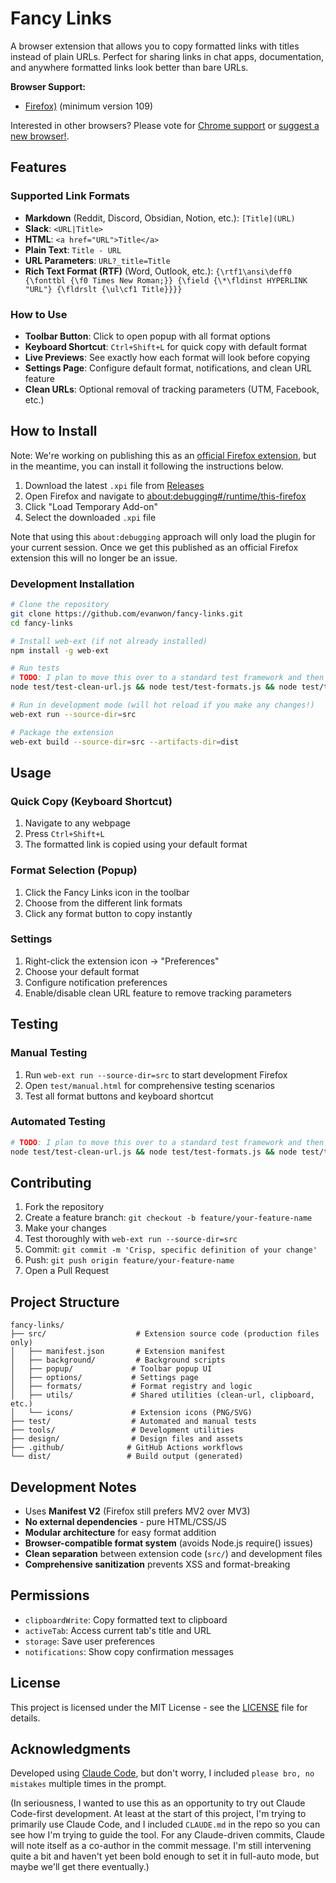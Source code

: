 # Fancy Links
A browser extension that allows you to copy formatted links with titles instead of plain URLs. Perfect for sharing links in chat apps, documentation, and anywhere formatted links look better than bare URLs.

**Browser Support:**
- [Firefox)](https://www.firefox.com/) (minimum version 109)

Interested in other browsers? Please vote for [Chrome support](https://github.com/evanwon/fancy-links/issues/15) or [suggest a new browser!](https://github.com/evanwon/fancy-links/issues/new/choose).

## Features

### Supported Link Formats
- **Markdown** (Reddit, Discord, Obsidian, Notion, etc.): `[Title](URL)`
- **Slack**: `<URL|Title>`
- **HTML**: `<a href="URL">Title</a>`
- **Plain Text**: `Title - URL`
- **URL Parameters**: `URL?_title=Title`
- **Rich Text Format (RTF)** (Word, Outlook, etc.): `{\rtf1\ansi\deff0 {\fonttbl {\f0 Times New Roman;}} {\field {\*\fldinst HYPERLINK "URL"} {\fldrslt {\ul\cf1 Title}}}}`

### How to Use
- **Toolbar Button**: Click to open popup with all format options
- **Keyboard Shortcut**: `Ctrl+Shift+L` for quick copy with default format
- **Live Previews**: See exactly how each format will look before copying
- **Settings Page**: Configure default format, notifications, and clean URL feature
- **Clean URLs**: Optional removal of tracking parameters (UTM, Facebook, etc.)

## How to Install
Note: We're working on publishing this as an [official Firefox extension](https://github.com/evanwon/fancy-links/issues/23), but in the meantime, you can install it following the instructions below.

1. Download the latest `.xpi` file from [Releases](https://github.com/evanwon/fancy-links/releases)
2. Open Firefox and navigate to [about:debugging#/runtime/this-firefox](about:debugging#/runtime/this-firefox)
3. Click "Load Temporary Add-on"
4. Select the downloaded `.xpi` file

Note that using this `about:debugging` approach will only load the plugin for your current session. Once we get this published as an official Firefox extension this will no longer be an issue.

### Development Installation
```bash
# Clone the repository
git clone https://github.com/evanwon/fancy-links.git
cd fancy-links

# Install web-ext (if not already installed)
npm install -g web-ext

# Run tests
# TODO: I plan to move this over to a standard test framework and then have a simpler command to run, see: https://github.com/evanwon/fancy-links/issues/41
node test/test-clean-url.js && node test/test-formats.js && node test/test-truncation.js && node test/test-diagnostics.js

# Run in development mode (will hot reload if you make any changes!)
web-ext run --source-dir=src

# Package the extension
web-ext build --source-dir=src --artifacts-dir=dist
```

## Usage

### Quick Copy (Keyboard Shortcut)
1. Navigate to any webpage
2. Press `Ctrl+Shift+L`
3. The formatted link is copied using your default format

### Format Selection (Popup)
1. Click the Fancy Links icon in the toolbar
2. Choose from the different link formats
3. Click any format button to copy instantly

### Settings
1. Right-click the extension icon → "Preferences"
2. Choose your default format
3. Configure notification preferences
4. Enable/disable clean URL feature to remove tracking parameters

## Testing

### Manual Testing
1. Run `web-ext run --source-dir=src` to start development Firefox
2. Open `test/manual.html` for comprehensive testing scenarios
3. Test all format buttons and keyboard shortcut

### Automated Testing
```bash
# TODO: I plan to move this over to a standard test framework and then have a simpler command to run, see: https://github.com/evanwon/fancy-links/issues/41
node test/test-clean-url.js && node test/test-formats.js && node test/test-truncation.js && node test/test-diagnostics.js
```

## Contributing
1. Fork the repository
2. Create a feature branch: `git checkout -b feature/your-feature-name`
3. Make your changes
4. Test thoroughly with `web-ext run --source-dir=src`
5. Commit: `git commit -m 'Crisp, specific definition of your change'`
6. Push: `git push origin feature/your-feature-name`
7. Open a Pull Request

## Project Structure

```
fancy-links/
├── src/                    # Extension source code (production files only)
│   ├── manifest.json       # Extension manifest
│   ├── background/         # Background scripts  
│   ├── popup/             # Toolbar popup UI
│   ├── options/           # Settings page
│   ├── formats/           # Format registry and logic
│   ├── utils/             # Shared utilities (clean-url, clipboard, etc.)
│   └── icons/             # Extension icons (PNG/SVG)
├── test/                  # Automated and manual tests
├── tools/                 # Development utilities
├── design/                # Design files and assets
├── .github/              # GitHub Actions workflows
└── dist/                 # Build output (generated)
```

## Development Notes
- Uses **Manifest V2** (Firefox still prefers MV2 over MV3)
- **No external dependencies** - pure HTML/CSS/JS
- **Modular architecture** for easy format addition
- **Browser-compatible format system** (avoids Node.js require() issues)
- **Clean separation** between extension code (`src/`) and development files
- **Comprehensive sanitization** prevents XSS and format-breaking

## Permissions
- `clipboardWrite`: Copy formatted text to clipboard
- `activeTab`: Access current tab's title and URL
- `storage`: Save user preferences
- `notifications`: Show copy confirmation messages

## License
This project is licensed under the MIT License - see the [LICENSE](LICENSE) file for details.

## Acknowledgments
Developed using [Claude Code](https://claude.ai/code), but don't worry, I included `please bro, no mistakes` multiple times in the prompt.

(In seriousness, I wanted to use this as an opportunity to try out Claude Code-first development. At least at the start of this project, I'm trying to primarily use Claude Code, and I included `CLAUDE.md` in the repo so you can see how I'm trying to guide the tool. For any Claude-driven commits, Claude will note itself as a co-author in the commit message. I'm still intervening quite a bit and haven't yet been bold enough to set it in full-auto mode, but maybe we'll get there eventually.)